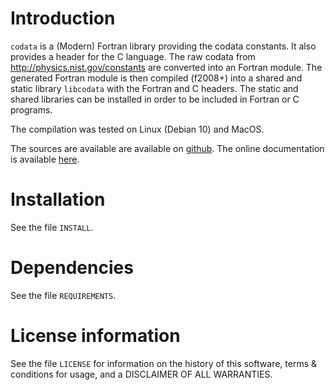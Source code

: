 # Introduction

`codata` is a (Modern) Fortran library providing the codata constants. 
It also provides a header for the C language. 
The raw codata from http://physics.nist.gov/constants are converted into an Fortran module. 
The generated Fortran module is then compiled (f2008+) into a shared and static library `libcodata` with the Fortran and C headers.
The static and shared libraries can be installed in order to be included in Fortran or C programs.

The compilation was tested on Linux (Debian 10) and MacOS.

The sources are available are available on [github](https://github.com/MilanSkocic/codata).
The online documentation is available [here](https://milanskocic.github.io/codata/index.html).


# Installation

See the file `INSTALL`. 


# Dependencies

See the file `REQUIREMENTS`.


# License information

See the file `LICENSE` for information on the history of this
software, terms & conditions for usage, and a DISCLAIMER OF ALL
WARRANTIES.

